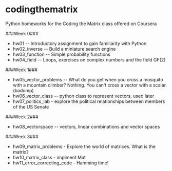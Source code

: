 # codingthematrix
Python homeworks for the Coding the Matrix class offered on Coursera

###Week 0###
* hw01 -- Introductory assignment to gain familiarity with Python 
* hw02\_inverse -- Build a miniature search engine
* hw03\_function -- Simple probability functions
* hw04\_field -- Loops, exercises on complex numbers and the field GF(2)

###Week 1###
* hw05\_vector\_problems -- What do you get when you cross a mosquito with a mountain climber?  Nothing. You can't cross a vector with a scalar.  (badump)
* hw06\_vector\_class -- python class to represent vectors, used later
* hw07\_politics\_lab - explore the political relationships between members of the US Senate

###Week 2###
* hw08\_vectorspace -- vectors, linear combinations and vector spaces

###Week 3###
* hw09\_matrix\_problems - Explore the world of matrices.  What is the matrix?
* hw10\_matrix\_class - implment Mat
* hw11\_error\_correcting\_code - Hamming time!
